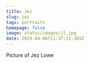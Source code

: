 ```yaml
---
title: Jez
slug: jez
tags: portraits
homepage: false
image: static/images/jl.jpg
date: 2019-04-06T11:37:12.365Z
---
```

Picture of Jez Lowe
